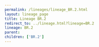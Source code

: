 ```yaml
---
permalink: /lineages/lineage_BR.2.html
layout: lineage_page
title: Lineage BR.2
redirect_to: ../lineage.html?lineage=BR.2
lineage: BR.2
parent: 
children: ['BR.2']
---
```

